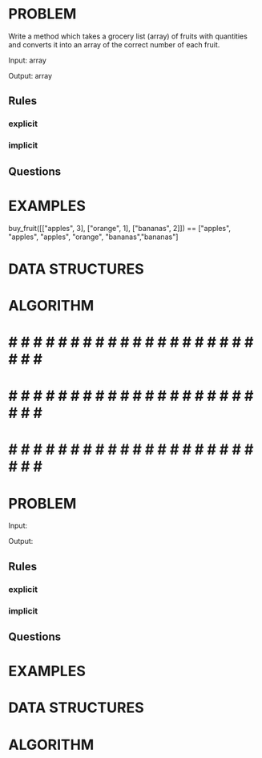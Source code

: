 # PROBLEM
Write a method which takes a grocery list (array) of fruits with quantities and converts it into an array of the correct number of each fruit.

  Input: array

  Output: array

  ## Rules
  ### explicit
  
  ### implicit


  ## Questions


# EXAMPLES
buy_fruit([["apples", 3], ["orange", 1], ["bananas", 2]]) ==
  ["apples", "apples", "apples", "orange", "bananas","bananas"]

# DATA STRUCTURES


# ALGORITHM



# # # # # # # # # # # # # # # # # # # # # # # # #
# # # # # # # # # # # # # # # # # # # # # # # # #
# # # # # # # # # # # # # # # # # # # # # # # # #

# PROBLEM


  Input: 

  Output:

  ## Rules
  ### explicit
  
  ### implicit


  ## Questions


# EXAMPLES


# DATA STRUCTURES


# ALGORITHM
